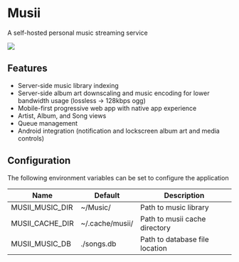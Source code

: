 # Musii

A self-hosted personal music streaming service

<img src="https://cdn-a.benhaney.com/r/179bd3c4.gif">

## Features

* Server-side music library indexing
* Server-side album art downscaling and music encoding for lower bandwidth usage (lossless -> 128kbps ogg)
* Mobile-first progressive web app with native app experience
* Artist, Album, and Song views
* Queue management
* Android integration (notification and lockscreen album art and media controls)

## Configuration

The following environment variables can be set to configure the application

| Name            | Default         | Description                    |
|-----------------|-----------------|--------------------------------|
| MUSII_MUSIC_DIR | ~/Music/        | Path to music library          |
| MUSII_CACHE_DIR | ~/.cache/musii/ | Path to musii cache directory  |
| MUSII_MUSIC_DB  | ./songs.db      | Path to database file location |
